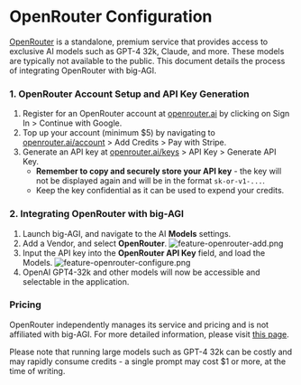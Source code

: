 # OpenRouter Configuration

[OpenRouter](https://openrouter.ai) is a standalone, premium service
that provides access to <Link href='https://openrouter.ai/docs#models' target='_blank'>exclusive AI models</Link>
such as GPT-4 32k, Claude, and more. These models are typically not available to the public.
This document details the process of integrating OpenRouter with big-AGI.

### 1. OpenRouter Account Setup and API Key Generation

1. Register for an OpenRouter account at [openrouter.ai](https://openrouter.ai) by clicking on Sign In > Continue with Google.
2. Top up your account (minimum $5) by navigating to [openrouter.ai/account](https://openrouter.ai/account) > Add Credits > Pay with Stripe.
3. Generate an API key at [openrouter.ai/keys](https://openrouter.ai/keys) > API Key > Generate API Key.
   - **Remember to copy and securely store your API key** - the key will not be displayed again and will be in the format `sk-or-v1-...`.
   - Keep the key confidential as it can be used to expend your credits.

### 2. Integrating OpenRouter with big-AGI

1. Launch big-AGI, and navigate to the AI **Models** settings.
2. Add a Vendor, and select **OpenRouter**.
   ![feature-openrouter-add.png](pixels/feature-openrouter-add.png)
3. Input the API key into the **OpenRouter API Key** field, and load the Models.
   ![feature-openrouter-configure.png](pixels/feature-openrouter-configure.png)
4. OpenAI GPT4-32k and other models will now be accessible and selectable in the application.

### Pricing

OpenRouter independently manages its service and pricing and is not affiliated with big-AGI.
For more detailed information, please visit [this page](https://openrouter.ai/docs#models).

Please note that running large models such as GPT-4 32k can be costly and may rapidly consume
credits - a single prompt may cost $1 or more, at the time of writing.
